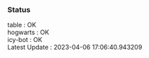 ### Status


table : OK  
hogwarts : OK  
icy-bot : OK  
Latest Update : 2023-04-06 17:06:40.943209
